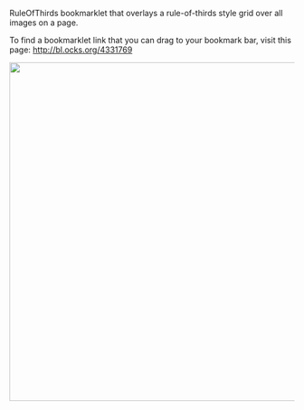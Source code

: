 RuleOfThirds bookmarklet that overlays a rule-of-thirds style grid over all images on a page.

To find a bookmarklet link that you can drag to your bookmark bar, visit this page: http://bl.ocks.org/4331769

<img src="http://dl-web.dropbox.com/u/29440342/screenshots/NOXFGO-2012.12.18-16.32.png" width="600px"/>